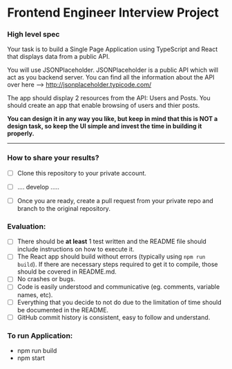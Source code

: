# Frontend Engineer Interview Project

### **High level spec**

Your task is to build a Single Page Application using TypeScript and React that displays data from a public API.

You will use JSONPlaceholder. JSONPlaceholder is a public API which will act as you backend server. You can find all the information about the API over here --> http://jsonplaceholder.typicode.com/

The app should display 2 resources from the API: Users and Posts. 
You should create an app that enable browsing of users and thier posts. 

**You can design it in any way you like, but keep in mind that this is NOT a design task, so keep the UI simple and invest the time in building it properly.** 

-----

### **How to share your results?**
- [ ] Clone this repository to your private account.
- [ ] .... develop .....
- [ ] Once you are ready, create a pull request from your private repo and branch to the original repository.


### **Evaluation:**
- [ ] There should be **at least** 1 test written and the README file should include instructions on how to execute it.
- [ ] The React app should build without errors (typically using `npm run build`). If there are necessary steps required to get it to compile, those should be covered in README.md.
- [ ] No crashes or bugs.
- [ ] Code is easily understood and communicative (eg. comments, variable names, etc). 
- [ ] Everything that you decide to not do due to the limitation of time should be documented in the README.
- [ ] GitHub commit history is consistent, easy to follow and understand. 

### **To run Application:**
 - npm run build
 - npm start
